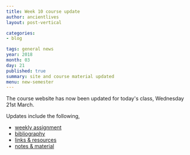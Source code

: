 ```yaml
---
title: Week 10 course update
author: ancientlives
layout: post-vertical

categories:
- blog

tags: general news
year: 2018
month: 03
day: 21
published: true
summary: site and course material updated
menu: new-semester
---
```


The course website has now been updated for today's class, Wednesday 21st March.

Updates include the following,

* [weekly assignment](/weekly_assignment)
* [bibliography](/bibliography)
* [links & resources](/links)
* [notes & material](/notes)
